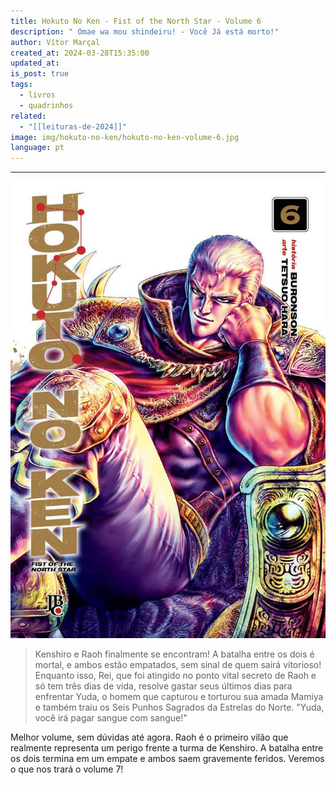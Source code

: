 ```yaml
---
title: Hokuto No Ken - Fist of the North Star - Volume 6
description: " Omae wa mou shindeiru! - Você Já está morto!"
author: Vítor Marçal
created_at: 2024-03-28T15:35:00
updated_at: 
is_post: true
tags:
  - livros
  - quadrinhos
related:
  - "[[leituras-de-2024]]"
image: img/hokuto-no-ken/hokuto-no-ken-volume-6.jpg
language: pt
---
```

----

![hokuto-no-ken-volume-6](img/hokuto-no-ken/hokuto-no-ken-volume-6.jpg)

> Kenshiro e Raoh finalmente se encontram! A batalha entre os dois é mortal, e ambos estão empatados, sem sinal de quem sairá vitorioso! Enquanto isso, Rei, que foi atingido no ponto vital secreto de Raoh e só tem três dias de vida, resolve gastar seus últimos dias para enfrentar Yuda, o homem que capturou e torturou sua amada Mamiya e também traiu os Seis Punhos Sagrados da Estrelas do Norte. "Yuda, você irá pagar sangue com sangue!"

Melhor volume, sem dúvidas até agora. Raoh é o primeiro vilão que realmente representa um perigo frente a turma de Kenshiro. A batalha entre os dois termina em um empate e ambos saem gravemente feridos. Veremos o que nos trará o volume 7!